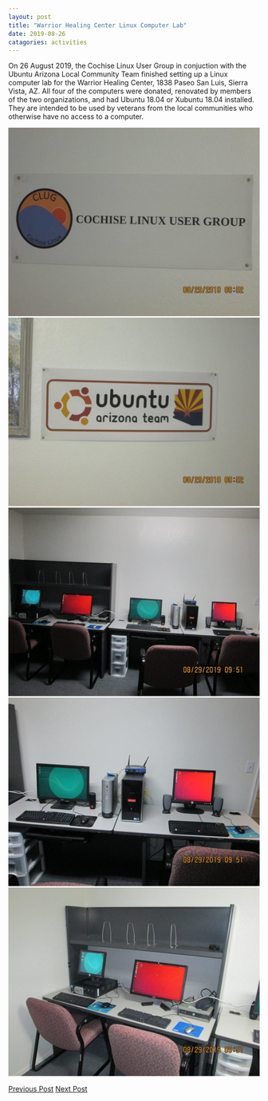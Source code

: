 ```yaml
---
layout: post
title: "Warrior Healing Center Linux Computer Lab"
date: 2019-08-26
catagories: activities
---
```


On 26 August 2019, the Cochise Linux User Group in conjuction with the Ubuntu Arizona Local Community Team finished setting up a Linux computer lab for the Warrior Healing Center, 1838 Paseo San Luis, Sierra Vista, AZ.  All four of the computers were donated, renovated by members of the two organizations, and had Ubuntu 18.04 or Xubuntu 18.04 installed.  They are intended to be used by veterans from the local communities who otherwise have no access to a computer.

![alt text](https://raw.githubusercontent.com/CochiseLinuxUsersGroup/CochiseLinuxUsersGroup.github.io/master/images/rsz_clug_banner.jpg)
![alt text](https://raw.githubusercontent.com/CochiseLinuxUsersGroup/CochiseLinuxUsersGroup.github.io/master/images/rsz_azloco_banner.jpg)
![alt text](https://raw.githubusercontent.com/CochiseLinuxUsersGroup/CochiseLinuxUsersGroup.github.io/master/images/rsz_warriorhealingcentercomputerlab_2019-08-29_1.jpg)
![alt text](https://raw.githubusercontent.com/CochiseLinuxUsersGroup/CochiseLinuxUsersGroup.github.io/master/images/rsz_warriorhealingcentercomputerlab_2019-08-29_2.jpg)
![alt text](https://raw.githubusercontent.com/CochiseLinuxUsersGroup/CochiseLinuxUsersGroup.github.io/master/images/rsz_warriorhealingcentercomputerlab_2019-08-29_3.jpg)

<footer>
<a href="http://cochiselinuxusergroup.org/activities/ComputerRepairInstallWorkshop_2019-08-03" class="post-prev">Previous Post</a>
<a href="http://cochiselinuxusergroup.org/activities/WarriorHealingCenterLinuxComputerLab_2019-08-26" class="post-next">Next Post</a>
  </footer>
